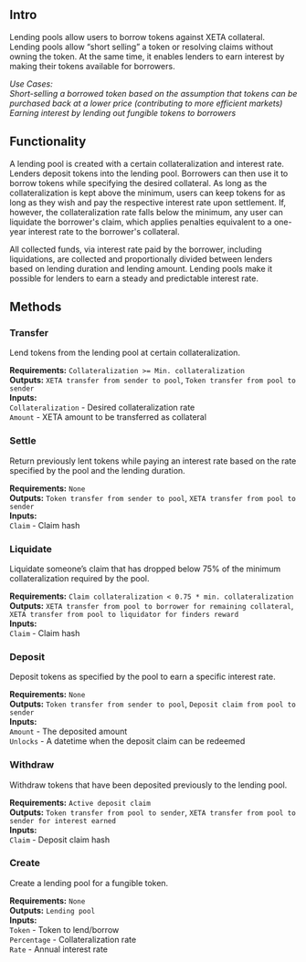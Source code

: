## Intro
Lending pools allow users to borrow tokens against XETA collateral. Lending pools allow “short selling” a token or resolving claims without owning the token. At the same time, it enables lenders to earn interest by making their tokens available for borrowers.

*Use Cases:  
Short-selling a borrowed token based on the assumption that tokens can be purchased back at a lower price (contributing to more efficient markets)  
Earning interest by lending out fungible tokens to borrowers*

## Functionality
A lending pool is created with a certain collateralization and interest rate. Lenders deposit tokens into the lending pool. Borrowers can then use it to borrow tokens while specifying the desired collateral. As long as the collateralization is kept above the minimum, users can keep tokens for as long as they wish and pay the respective interest rate upon settlement. If, however, the collateralization rate falls below the minimum, any user can liquidate the borrower's claim, which applies penalties equivalent to a one-year interest rate to the borrower's collateral.

All collected funds, via interest rate paid by the borrower, including liquidations, are collected and proportionally divided between lenders based on lending duration and lending amount. Lending pools make it possible for lenders to earn a steady and predictable interest rate.

## Methods

### Transfer
Lend tokens from the lending pool at certain collateralization.

**Requirements:** `Collateralization >= Min. collateralization`  
**Outputs:** `XETA transfer from sender to pool`, `Token transfer from pool to sender`  
**Inputs:**  
`Collateralization` - Desired collateralization rate  
`Amount` - XETA amount to be transferred as collateral  

### Settle
Return previously lent tokens while paying an interest rate based on the rate specified by the pool and the lending duration.

**Requirements:** `None`  
**Outputs:** `Token transfer from sender to pool`, `XETA transfer from pool to sender`  
**Inputs:**  
`Claim` - Claim hash  

### Liquidate
Liquidate someone’s claim that has dropped below 75% of the minimum collateralization required by the pool.

**Requirements:** `Claim collateralization < 0.75 * min. collateralization`  
**Outputs:** `XETA transfer from pool to borrower for remaining collateral`, `XETA transfer from pool to liquidator for finders reward`  
**Inputs:**  
`Claim` - Claim hash  

### Deposit
Deposit tokens as specified by the pool to earn a specific interest rate.

**Requirements:** `None`  
**Outputs:** `Token transfer from sender to pool`, `Deposit claim from pool to sender`  
**Inputs:**  
`Amount` - The deposited amount  
`Unlocks` - A datetime when the deposit claim can be redeemed  

### Withdraw
Withdraw tokens that have been deposited previously to the lending pool.

**Requirements:** `Active deposit claim`  
**Outputs:** `Token transfer from pool to sender`, `XETA transfer from pool to sender for interest earned`  
**Inputs:**  
`Claim` - Deposit claim hash  

### Create
Create a lending pool for a fungible token.

**Requirements:** `None`  
**Outputs:** `Lending pool`  
**Inputs:**  
`Token` - Token to lend/borrow  
`Percentage` - Collateralization rate  
`Rate` - Annual interest rate  